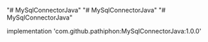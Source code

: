 "# MySqlConnectorJava" 
"# MySqlConnectorJava" 
"# MySqlConnectorJava" 

implementation 'com.github.pathiphon:MySqlConnectorJava:1.0.0'
